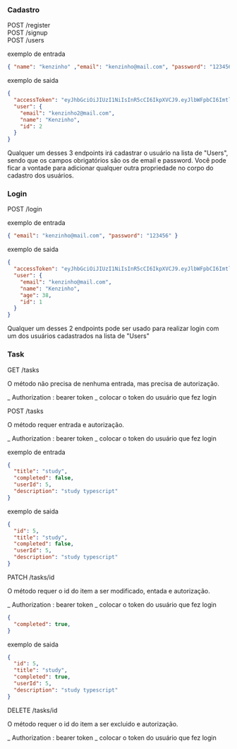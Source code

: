 ### Cadastro

POST /register <br/>
POST /signup <br/>
POST /users

exemplo de entrada

```json
{ "name": "kenzinho" ,"email": "kenzinho@mail.com", "password": "123456" }
```

exemplo de saida

```json
{
  "accessToken": "eyJhbGciOiJIUzI1NiIsInR5cCI6IkpXVCJ9.eyJlbWFpbCI6ImtlbnppbmhvMkBtYWlsLmNvbSIsImlhdCI6MTYzNTUzMjkxMiwiZXhwIjoxNjM1NTM2NTEyLCJzdWIiOiIyIn0.xs9NxcaoeV55yaX6W6iVbQR4eYDAH8wfM9XAmChDa3E",
  "user": {
    "email": "kenzinho2@mail.com",
    "name": "Kenzinho",
    "id": 2
  }
}
```

Qualquer um desses 3 endpoints irá cadastrar o usuário na lista de "Users", sendo que os campos obrigatórios são os de email e password.
Você pode ficar a vontade para adicionar qualquer outra propriedade no corpo do cadastro dos usuários.

### Login

POST /login <br/>

exemplo de entrada

```json
{ "email": "kenzinho@mail.com", "password": "123456" }
```

exemplo de saida

```json
{
  "accessToken": "eyJhbGciOiJIUzI1NiIsInR5cCI6IkpXVCJ9.eyJlbWFpbCI6ImtlbnppbmhvQG1haWwuY29tIiwiaWF0IjoxNjM1NTMyNDgxLCJleHAiOjE2MzU1MzYwODEsInN1YiI6IjEifQ.5n59wwmR6H5XsXrIN4fX699aGyN0qKEavSzGwUX-mac",
  "user": {
    "email": "kenzinho@mail.com",
    "name": "Kenzinho",
    "age": 38,
    "id": 1
  }
}
```

Qualquer um desses 2 endpoints pode ser usado para realizar login com um dos usuários cadastrados na lista de "Users"

### Task

GET /tasks

O método não precisa de nenhuma entrada, mas precisa de autorização.

_ Authorization : bearer token _ colocar o token do usuário que fez login

POST /tasks

O método requer entrada e autorização.

_ Authorization : bearer token _ colocar o token do usuário que fez login

exemplo de entrada

```json
{
  "title": "study",
  "completed": false,
  "userId": 5,
  "description": "study typescript"
}
```

exemplo de saida

```json
{
  "id": 5,
  "title": "study",
  "completed": false,
  "userId": 5,
  "description": "study typescript"
}
```

PATCH /tasks/id

O método requer o id do item a ser modificado, entada e autorização.

_ Authorization : bearer token _ colocar o token do usuário que fez login


```json
{
  "completed": true,
}
```

exemplo de saida

```json
{
  "id": 5,
  "title": "study",
  "completed": true,
  "userId": 5,
  "description": "study typescript"
}
```

DELETE /tasks/id

O método requer o id do item a ser excluido e autorização.

_ Authorization : bearer token _ colocar o token do usuário que fez login

